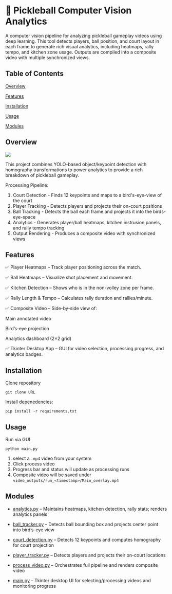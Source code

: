 # 🏓 Pickleball Computer Vision Analytics
A computer vision pipeline for analyzing pickleball gameplay videos using deep learning. This tool detects players, ball position, and court layout in each frame to generate rich visual analytics, including heatmaps, rally tempo, and kitchen zone usage. Outputs are compiled into a composite video with multiple synchronized views.

## Table of Contents
[Overview](#overview)

[Features](#features)

[Installation](#installation)

[Usage](#usage)

[Modules](#modules)

## Overview

![](./demo_video.gif)

This project combines YOLO-based object/keypoint detection with homography transformations to power analytics to provide a rich breakdown of pickleball gameplay.

Processing Pipeline:

1. Court Detection - Finds 12 keypoints and maps to a bird's-eye-view of the court
2. Player Tracking - Detects players and projects their on-court positions
3. Ball Tracking - Detects the ball each frame and projects it into the birds-eye-space
4. Analytics - Generates player/ball heatmaps, kitchen instrusion panels, and rally tempo tracking
5. Output Rendering - Produces a composite video with synchronized views
## Features
✅ Player Heatmaps – Track player positioning across the match.

✅ Ball Heatmaps – Visualize shot placement and movement.

✅ Kitchen Detection – Shows who is in the non-volley zone per frame.

✅ Rally Length & Tempo – Calculates rally duration and rallies/minute.

✅ Composite Video – Side-by-side view of:

Main annotated video

Bird’s-eye projection

Analytics dashboard (2×2 grid)

✅ Tkinter Desktop App – GUI for video selection, processing progress, and analytics badges.
## Installation
Clone repository
```
git clone URL
```

Install depenedencies:
```
pip install -r requirements.txt
```
## Usage
Run via GUI
```
python main.py
```

1. select a ```.mp4``` video from your system
2. Click process video
3. Progress bar and status will update as processing runs
4. Composite video will be saved under ```video_outputs/run_<timestamp>/Main_overlay.mp4```
## Modules
- [analytics.py](./analytics.py) – Maintains heatmaps, kitchen detection, rally stats; renders analytics panels

- [ball_tracker.py](./ball_tracker.py) – Detects ball bounding box and projects center point into bird’s-eye view

- [court_detection.py](./court_detection.py) – Detects 12 keypoints and computes homography for court projection

- [player_tracker.py](./player_tracker.py) – Detects players and projects their on-court locations

- [process_video.py](./process_video.py) – Orchestrates full pipeline and renders composite video

- [main.py](./main.py) – Tkinter desktop UI for selecting/processing videos and monitoring progress




